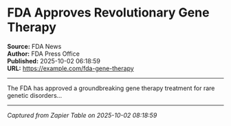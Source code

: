 # FDA Approves Revolutionary Gene Therapy

**Source:** FDA News  
**Author:** FDA Press Office  
**Published:** 2025-10-02 06:18:59  
**URL:** https://example.com/fda-gene-therapy  

---

The FDA has approved a groundbreaking gene therapy treatment for rare genetic disorders...

---
*Captured from Zapier Table on 2025-10-02 08:18:59*
